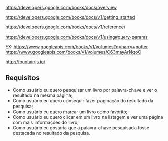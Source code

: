 https://developers.google.com/books/docs/overview

https://developers.google.com/books/docs/v1/getting_started

https://developers.google.com/books/docs/v1/reference/

https://developers.google.com/books/docs/v1/using#query-params



EX:
https://www.googleapis.com/books/v1/volumes?q=harry+potter
https://www.googleapis.com/books/v1/volumes/C63mayArNqoC



http://fountainjs.io/



## Requisitos
* Como usuário eu quero pesquisar um livro por palavra-chave e ver o resultado na
mesma página;
* Como usuário eu quero conseguir fazer paginação do resultado da pesquisa;
* Como usuário eu quero marcar um livro como favorito;
* Como usuário eu quero clicar em um livro na listagem e ver uma página com mais
informações do livro;
* Como usuário eu gostaria que a palavra-chave pesquisada fosse destacada no
resultado da pesquisa.
